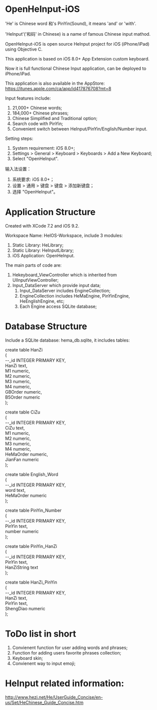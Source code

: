 # OpenHeInput-iOS

'He' is Chinese word 和's PinYin(Sound), it means 'and' or 'with'.

'HeInput'('和码' in Chinese) is a name of famous Chinese input mathod. 

OpenHeInput-iOS is open source HeInput project for iOS (iPhone/iPad) using Objective C.

This application is based on iOS 8.0+ App Extension custom keyboard.

Now it is full functional Chinese Input application, can be deployed to iPhone/iPad.

This application is also available in the AppStore:<br/>
https://itunes.apple.com/ca/app/id417876708?mt=8

Input features include:

1. 21,000+ Chinese words;
2. 184,000+ Chinese phrases;
3. Chinese Simplified and Traditional option;
4. Search code with PinYin;
5. Convenient switch between HeInput/PinYin/English/Number input.

Setting steps: 

1. System requirement: iOS 8.0+; 
2. Settings > General > Keyboard > Keyboards > Add a New Keyboard;
3. Select "OpenHeInput".

输入法设置：

1. 系统要求: iOS 8.0+； 
2. 设置 > 通用 > 键盘 > 键盘 > 添加新键盘；
3. 选择 "OpenHeInput"。

# Application Structure

Created with XCode 7.2 and iOS 9.2.

Workspace Name: HeIOS-Workspace, include 3 modules:

1. Static Library: HeLibrary; 
2. Static Library: HeInputLibrary; 
3. iOS Application: OpenHeInput. 

The main parts of code are:

1. Hekeyboard_ViewController which is inherited from UIInputViewController;
2. Input_DataServer which provide input data;
   1. Input_DataServer includes EngineCollection;
   2. EngineCollection includes HeMaEngine, PinYinEngine, HeEnglishEngine, etc;
   3. Each Engine access SQLite database;

# Database Structure

Include a SQLite database: hema_db.sqlite, it includes tables:

create table HanZi</br>
(</br>
--_id INTEGER PRIMARY KEY,</br>
HanZi text,	</br>
M1 numeric,</br>
M2 numeric,</br>
M3 numeric,</br>
M4 numeric,</br>
GBOrder numeric,</br>
B5Order numeric</br>
);

create table CiZu</br>
(</br>
--_id INTEGER PRIMARY KEY,</br>
CiZu text,	</br>
M1 numeric,</br>
M2 numeric,</br>
M3 numeric,</br>
M4 numeric,</br>
HeMaOrder numeric,</br>
JianFan numeric</br>
);

create table English_Word</br>
(</br>
--_id INTEGER PRIMARY KEY,</br>
word text,	</br>
HeMaOrder numeric</br>
);

create table PinYin_Number</br>
(</br>
--_id INTEGER PRIMARY KEY,</br>
PinYin text,</br>
number numeric</br>
);

create table PinYin_HanZi</br>
(</br>
--_id INTEGER PRIMARY KEY,</br>
PinYin text,	</br>
HanZiString text</br>
);

create table HanZi_PinYin</br>
(</br>
--_id INTEGER PRIMARY KEY,</br>
HanZi text,	</br>
PinYin text,</br>
ShengDiao numeric</br>
);

# ToDo list in short

1. Convienent function for user adding words and phrases;
2. Function for adding users favorite phrases collection;
3. Keyboard skin;
4. Convienent way to input emoji;

# HeInput related information:

http://www.hezi.net/He/UserGuide_Concise/en-us/Set/HeChinese_Guide_Concise.htm
